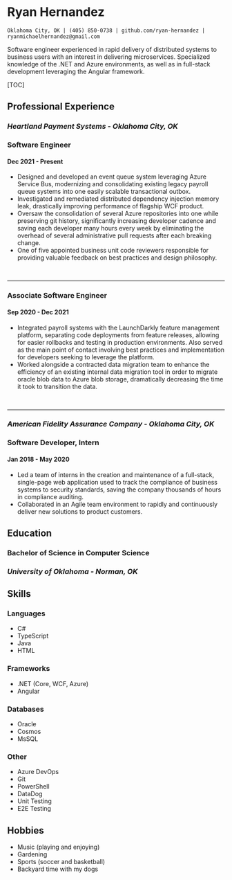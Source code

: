 # Ryan Hernandez

```
Oklahoma City, OK | (405) 850-0738 | github.com/ryan-hernandez | ryanmichaelhernandez@gmail.com
```

Software engineer experienced in rapid delivery of distributed systems to business users with an interest in delivering microservices. Specialized knowledge of the .NET and Azure environments, as well as in full-stack development leveraging the Angular framework.

[TOC]

## **Professional Experience**
### ***Heartland Payment Systems - Oklahoma City, OK***
### **Software Engineer**
#### **Dec 2021 - Present**

- Designed and developed an event queue system leveraging Azure Service Bus, modernizing and consolidating existing legacy payroll queue systems into one easily scalable transactional outbox.
- Investigated and remediated distributed dependency injection memory leak, drastically improving performance of flagship WCF product.
- Oversaw the consolidation of several Azure repositories into one while preserving git history, significantly increasing developer cadence and saving each developer many hours every week by eliminating the overhead of several administrative pull requests after each breaking change.
- One of five appointed business unit code reviewers responsible for providing valuable feedback on best practices and design philosophy. 

<br>
<hr>

### **Associate Software Engineer**
#### **Sep 2020 - Dec 2021**

- Integrated payroll systems with the LaunchDarkly feature management platform, separating code deployments from feature releases, allowing for easier rollbacks and testing in production environments. Also served as the main point of contact involving best practices and implementation for developers seeking to leverage the platform.
- Worked alongside a contracted data migration team to enhance the efficiency of an existing internal data migration tool in order to migrate oracle blob data to Azure blob storage, dramatically decreasing the time it took to transition the data.

<br>
<hr>

### ***American Fidelity Assurance Company - Oklahoma City, OK***
### **Software Developer, Intern**
#### **Jan 2018 - May 2020**

- Led a team of interns in the creation and maintenance of a full-stack, single-page web application used to track the compliance of business systems to security standards, saving the company thousands of hours in compliance auditing. 
- Collaborated in an Agile team environment to rapidly and continuously deliver new solutions to product customers.

## **Education**
### **Bachelor of Science in Computer Science**
### *University of Oklahoma - Norman, OK*

## **Skills**
### **Languages**
- C#
- TypeScript
- Java
- HTML
### **Frameworks**
- .NET (Core, WCF, Azure)
- Angular
### **Databases**
- Oracle
- Cosmos
- MsSQL
### **Other**
- Azure DevOps
- Git
- PowerShell
- DataDog
- Unit Testing
- E2E Testing

## **Hobbies**
- Music (playing and enjoying)
- Gardening
- Sports (soccer and basketball)
- Backyard time with my dogs